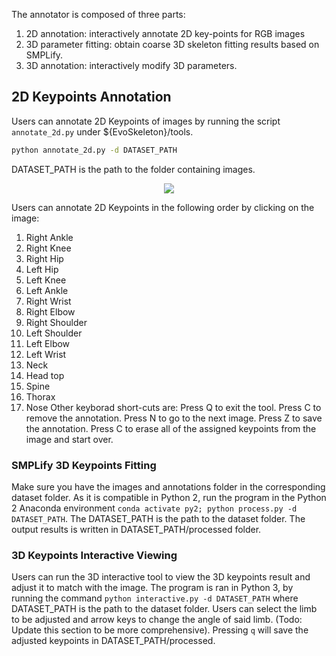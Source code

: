 The annotator is composed of three parts:
1. 2D annotation: interactively annotate 2D key-points for RGB images
2. 3D parameter fitting: obtain coarse 3D skeleton fitting results based on SMPLify.
3. 3D annotation: interactively modify 3D parameters.

## 2D Keypoints Annotation
Users can annotate 2D Keypoints of images by running the script `annotate_2d.py` under ${EvoSkeleton}/tools. 
```bash
python annotate_2d.py -d DATASET_PATH
```
DATASET_PATH is the path to the folder containing images.
<p align="center">
  <img src="https://github.com/Nicholasli1995/EvoSkeleton/blob/master/imgs/annotator_2d.gif"/>
</p>

Users can annotate 2D Keypoints in the following order by clicking on the image:
1. Right Ankle
2. Right Knee
3. Right Hip
4. Left Hip
5. Left Knee
6. Left Ankle
7. Right Wrist
8. Right Elbow
9. Right Shoulder
10. Left Shoulder
11. Left Elbow
12. Left Wrist
13. Neck
14. Head top
15. Spine
16. Thorax
17. Nose
Other keyborad short-cuts are:
Press Q to exit the tool.
Press C to remove the annotation.
Press N to go to the next image.
Press Z to save the annotation.
Press C to erase all of the assigned keypoints from the image and start over.

### SMPLify 3D Keypoints Fitting
Make sure you have the images and annotations folder in the corresponding dataset folder. As it is compatible in Python 2, run the program in the Python 2 Anaconda environment `conda activate py2; python process.py -d DATASET_PATH`. The DATASET_PATH is the path to the dataset folder. The output results is written in DATASET_PATH/processed folder.

### 3D Keypoints Interactive Viewing
Users can run the 3D interactive tool to view the 3D keypoints result and adjust it to match with the image. The program is ran in Python 3, by running the command `python interactive.py -d DATASET_PATH` where DATASET_PATH is the path to the dataset folder. Users can select the limb to be adjusted and arrow keys to change the angle of said limb. (Todo: Update this section to be more comprehensive). Pressing `q` will save the adjusted keypoints in DATASET_PATH/processed.
